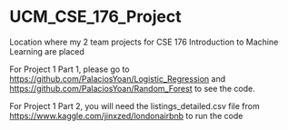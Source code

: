 # UCM_CSE_176_Project
Location where my 2 team projects for CSE 176 Introduction to Machine Learning are placed

For Project 1 Part 1, please go to https://github.com/PalaciosYoan/Logistic_Regression and https://github.com/PalaciosYoan/Random_Forest to see the code.

For Project 1 Part 2, you will need the listings_detailed.csv file from https://www.kaggle.com/jinxzed/londonairbnb to run the code

